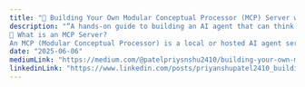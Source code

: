```yaml
---
title: "🧠 Building Your Own Modular Conceptual Processor (MCP) Server with Multi-Tool Chaining"
description: "“A hands-on guide to building an AI agent that can think, decide, and execute real-world tasks using multiple tools — all running from your local Node.js server.
🚀 What is an MCP Server?
An MCP (Modular Conceptual Processor) is a local or hosted AI agent server that processes natural language input, reasons about it, and dynamically uses tools like calculators, web search, clocks, and more to fulfill complex tasks."
date: "2025-06-06"
mediumLink: "https://medium.com/@patelpriysnshu2410/building-your-own-modular-conceptual-processor-mcp-server-with-multi-tool-chaining-41196383f457"
linkedinLink: "https://www.linkedin.com/posts/priyanshupatel2410_building-your-own-modular-conceptual-processor-activity-7339583077901332481-BzkA?utm_source=share&utm_medium=member_desktop&rcm=ACoAADhFrjEB_hDA-NfNwvIouvzkKjJdMi8jG60" # optional
---
```

